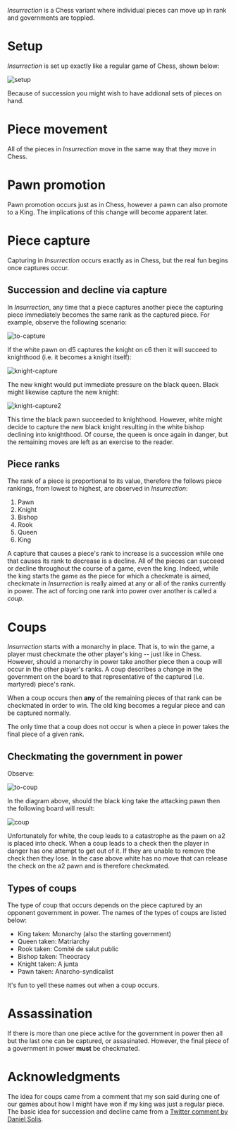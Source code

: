 *Insurrection* is a Chess variant where individual pieces can move up in rank and governments are toppled.

Setup
=====

*Insurrection* is set up exactly like a regular game of Chess, shown below:

![setup](https://raw.githubusercontent.com/fogus/spiel/master/brettspiel/anarchism/graphics/setup.png)

Because of succession you might wish to have addional sets of pieces on hand.

Piece movement
==============

All of the pieces in *Insurrection* move in the same way that they move in Chess.  

Pawn promotion
==============

Pawn promotion occurs just as in Chess, however a pawn can also promote to a King.  The implications of this change will become apparent later.

Piece capture
=============

Capturing in *Insurrection* occurs exactly as in Chess, but the real fun begins once captures occur.


Succession and decline via capture
----------------------------------

In *Insurrection*, any time that a piece captures another piece the capturing piece immediately becomes the same rank as the captured piece.  For example, observe the following scenario:

![to-capture](https://raw.githubusercontent.com/fogus/spiel/master/brettspiel/anarchism/graphics/to-capture.png)

If the white pawn on d5 captures the knight on c6 then it will succeed to knighthood (i.e. it becomes a knight itself):

![knight-capture](https://raw.githubusercontent.com/fogus/spiel/master/brettspiel/anarchism/graphics/kcapture.png)

The new knight would put immediate pressure on the black queen. Black might likewise capture the new knight:

![knight-capture2](https://raw.githubusercontent.com/fogus/spiel/master/brettspiel/anarchism/graphics/kcapture2.png)

This time the black pawn succeeded to knighthood.  However, white might decide to capture the new black knight resulting in the white bishop declining into knighthood.  Of course, the queen is once again in danger, but the remaining moves are left as an exercise to the reader.

Piece ranks
-----------

The rank of a piece is proportional to its value, therefore the follows piece rankings, from lowest to highest, are observed in *Insurrection*:

 1. Pawn
 2. Knight
 3. Bishop
 4. Rook
 5. Queen
 6. King
 
A capture that causes a piece's rank to increase is a succession while one that causes its rank to decrease is a decline.  All of the pieces can succeed or decline throughout the course of a game, even the king. Indeed, while the king starts the game as the piece for which a checkmate is aimed, checkmate in *Insurrection* is really aimed at any or all of the ranks currently in power.  The act of forcing one rank into power over another is called a *coup*.

Coups
=====

*Insurrection* starts with a monarchy in place.  That is, to win the game, a player must checkmate the other player's king -- just like in Chess.  However, should a monarchy in power take another piece then a coup will occur in the other player's ranks. A coup describes a change in the government on the board to that representative of the captured (i.e. martyred) piece's rank.

When a coup occurs then **any** of the remaining pieces of that rank can be checkmated in order to win.  The old king becomes a regular piece and can be captured normally.  

The only time that a coup does not occur is when a piece in power takes the final piece of a given rank.

Checkmating the government in power
-----------------------------------

Observe:

![to-coup](https://raw.githubusercontent.com/fogus/spiel/master/brettspiel/anarchism/graphics/to-coup.png)

In the diagram above, should the black king take the attacking pawn then the following board will result:

![coup](https://raw.githubusercontent.com/fogus/spiel/master/brettspiel/anarchism/graphics/coup.png)

Unfortunately for white, the coup leads to a catastrophe as the pawn on a2 is placed into check.  When a coup leads to a check then the player in danger has one attempt to get out of it.  If they are unable to remove the check then they lose.  In the case above white has no move that can release the check on the a2 pawn and is therefore checkmated.

Types of coups
--------------

The type of coup that occurs depends on the piece captured by an opponent government in power.  The names of the types of coups are listed below:

 * King taken: Monarchy (also the starting government)
 * Queen taken: Matriarchy
 * Rook taken: Comité de salut public
 * Bishop taken: Theocracy
 * Knight taken: A junta
 * Pawn taken: Anarcho-syndicalist

It's fun to yell these names out when a coup occurs.

Assassination
============

If there is more than one piece active for the government in power then all but the last one can be captured, or assasinated.  However, the final piece of a government in power **must** be checkmated.

Acknowledgments
===============

The idea for coups came from a comment that my son said during one of our games about how I might have won if my king was just a regular piece.  The basic idea for succession and decline came from a [Twitter comment by Daniel Solis](https://twitter.com/DanielSolis/status/459756349745020928).

